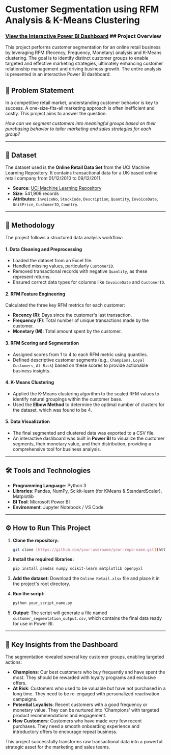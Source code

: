# Customer Segmentation using RFM Analysis & K-Means Clustering

###  [View the Interactive Power BI Dashboard](https://nittemeenaksh-my.sharepoint.com/:u:/g/personal/1nt22ai007_aryan_nmit_ac_in/EYWTfyX6Ms5DltqwjPwdo0cBqg6Txo0JVTrNmkIBGxNRZg) ## Project Overview

This project performs customer segmentation for an online retail business by leveraging RFM (Recency, Frequency, Monetary) analysis and K-Means clustering. The goal is to identify distinct customer groups to enable targeted and effective marketing strategies, ultimately enhancing customer relationship management and driving business growth. The entire analysis is presented in an interactive Power BI dashboard.

## 🚀 Problem Statement

In a competitive retail market, understanding customer behavior is key to success. A one-size-fits-all marketing approach is often inefficient and costly. This project aims to answer the question:

*How can we segment customers into meaningful groups based on their purchasing behavior to tailor marketing and sales strategies for each group?*

---

## 💾 Dataset

The dataset used is the **Online Retail Data Set** from the UCI Machine Learning Repository. It contains transactional data for a UK-based online retail company from 01/12/2010 to 09/12/2011.

* **Source**: [UCI Machine Learning Repository](https://archive.ics.uci.edu/ml/datasets/online+retail)
* **Size**: 541,909 records
* **Attributes**: `InvoiceNo`, `StockCode`, `Description`, `Quantity`, `InvoiceDate`, `UnitPrice`, `CustomerID`, `Country`.

---

## 🔧 Methodology

The project follows a structured data analysis workflow:

#### 1. Data Cleaning and Preprocessing
* Loaded the dataset from an Excel file.
* Handled missing values, particularly `CustomerID`.
* Removed transactional records with negative `Quantity`, as these represent returns.
* Ensured correct data types for columns like `InvoiceDate` and `CustomerID`.

#### 2. RFM Feature Engineering
Calculated the three key RFM metrics for each customer:
* **Recency (R)**: Days since the customer's last transaction.
* **Frequency (F)**: Total number of unique transactions made by the customer.
* **Monetary (M)**: Total amount spent by the customer.

#### 3. RFM Scoring and Segmentation
* Assigned scores from 1 to 4 to each RFM metric using quantiles.
* Defined descriptive customer segments (e.g., `Champions`, `Loyal Customers`, `At Risk`) based on these scores to provide actionable business insights.

#### 4. K-Means Clustering
* Applied the K-Means clustering algorithm to the scaled RFM values to identify natural groupings within the customer base.
* Used the **Elbow Method** to determine the optimal number of clusters for the dataset, which was found to be 4.

#### 5. Data Visualization
* The final segmented and clustered data was exported to a CSV file.
* An interactive dashboard was built in **Power BI** to visualize the customer segments, their monetary value, and their distribution, providing a comprehensive tool for business analysis.

---

## 🛠️ Tools and Technologies

* **Programming Language**: Python 3
* **Libraries**: Pandas, NumPy, Scikit-learn (for KMeans & StandardScaler), Matplotlib
* **BI Tool**: Microsoft Power BI
* **Environment**: Jupyter Notebook / VS Code

---

## ⚙️ How to Run This Project

1.  **Clone the repository:**
    ```sh
    git clone [https://github.com/your-username/your-repo-name.git](https://github.com/your-username/your-repo-name.git)
    ```
2.  **Install the required libraries:**
    ```sh
    pip install pandas numpy scikit-learn matplotlib openpyxl
    ```
3.  **Add the dataset:**
    Download the `Online Retail.xlsx` file and place it in the project's root directory.

4.  **Run the script:**
    ```sh
    python your_script_name.py
    ```
5.  **Output:**
    The script will generate a file named `customer_segmentation_output.csv`, which contains the final data ready for use in Power BI.

---

## 🎯 Key Insights from the Dashboard

The segmentation revealed several key customer groups, enabling targeted actions:

* **Champions**: Our best customers who buy frequently and have spent the most. They should be rewarded with loyalty programs and exclusive offers.
* **At Risk**: Customers who used to be valuable but have not purchased in a long time. They need to be re-engaged with personalized reactivation campaigns.
* **Potential Loyalists**: Recent customers with a good frequency or monetary value. They can be nurtured into 'Champions' with targeted product recommendations and engagement.
* **New Customers**: Customers who have made very few recent purchases. They need a smooth onboarding experience and introductory offers to encourage repeat business.

This project successfully transforms raw transactional data into a powerful strategic asset for the marketing and sales teams.
